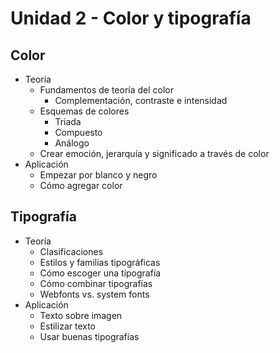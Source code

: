 # Unidad 2 - Color y tipografía

## Color

- Teoría
  - Fundamentos de teoría del color
    -  Complementación, contraste e intensidad 
  - Esquemas de colores
    - Triada
    - Compuesto
    - Análogo 
  - Crear emoción, jerarquía y significado a través de color 
- Aplicación 
  - Empezar por blanco y negro
  - Cómo agregar color 

## Tipografía 

- Teoría
  - Clasificaciones
  - Estilos y familias tipográficas
  - Cómo escoger una tipografía
  - Cómo combinar tipografías 
  - Webfonts vs. system fonts
- Aplicación 
  - Texto sobre imagen 
  - Estilizar texto
  - Usar buenas tipografías 